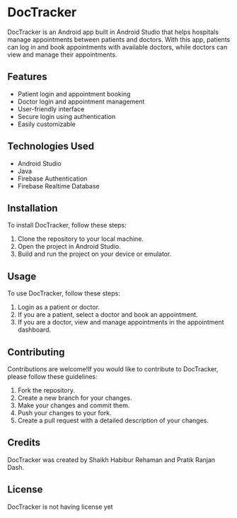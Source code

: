 # DocTracker

DocTracker is an Android app built in Android Studio that helps hospitals manage appointments between patients and doctors. With this app, patients can log in and book appointments with available doctors, while doctors can view and manage their appointments.

## Features

- Patient login and appointment booking
- Doctor login and appointment management
- User-friendly interface
- Secure login using authentication
- Easily customizable

## Technologies Used
- Android Studio
- Java
- Firebase Authentication
- Firebase Realtime Database

## Installation

To install DocTracker, follow these steps:

1. Clone the repository to your local machine.
2. Open the project in Android Studio.
3. Build and run the project on your device or emulator.

## Usage

To use DocTracker, follow these steps:

1. Login as a patient or doctor.
2. If you are a patient, select a doctor and book an appointment.
3. If you are a doctor, view and manage appointments in the appointment dashboard.

## Contributing

Contributions are welcome!If you would like to contribute to DocTracker, please follow these guidelines:

1. Fork the repository.
2. Create a new branch for your changes.
3. Make your changes and commit them.
4. Push your changes to your fork.
5. Create a pull request with a detailed description of your changes.

## Credits

DocTracker was created by Shaikh Habibur Rehaman and Pratik Ranjan Dash.

## License

DocTracker is not having license yet
